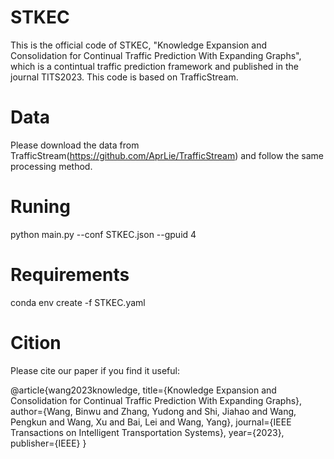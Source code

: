 # STKEC
This is the official code of STKEC, "Knowledge Expansion and Consolidation for Continual Traffic Prediction With Expanding Graphs", which is a contintual traffic prediction framework and published in the journal TITS2023.
This code is based on TrafficStream.
# Data
Please download the data from TrafficStream(https://github.com/AprLie/TrafficStream) and follow the same processing method.

# Runing
python main.py --conf STKEC.json --gpuid 4

# Requirements
conda env create -f STKEC.yaml

# Cition
Please cite our paper if you find it useful:

@article{wang2023knowledge,
  title={Knowledge Expansion and Consolidation for Continual Traffic Prediction With Expanding Graphs},
  author={Wang, Binwu and Zhang, Yudong and Shi, Jiahao and Wang, Pengkun and Wang, Xu and Bai, Lei and Wang, Yang},
  journal={IEEE Transactions on Intelligent Transportation Systems},
  year={2023},
  publisher={IEEE}
}





